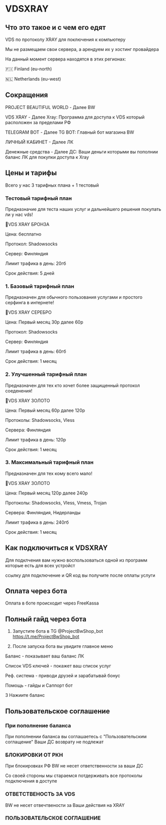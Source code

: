 # VDSXRAY
## Что это такое и с чем его едят

VDS по протоколу XRAY для поключения к компьютеру

Мы не размещаем свои сервера, а арендуем их у
хостинг провайдера 

На данный момент сервера находятся в этих регионах:

🇫🇮 Finland (eu-north)

🇳🇱 Netherlands (eu-west)



## Сокращения

PROJECT BEAUTIFUL WORLD - Далее BW

VDS XRAY - Далее Xray: Программа для доступа 
к VDS который расположен за пределами РФ

TELEGRAM BOT - Далее TG BOT: Главный бот магазина BW

ЛИЧНЫЙ КАБИНЕТ - Далее ЛК

Денежные средства - Далее ДС: Ваши деньги которыми
вы пополнии баланс ЛК для покупки доступа к Xray

## Цены и тарифы

Всего у нас 3 тарифных плана + 1 тестовый

### Тестовый тарифный план

Предназначие для теста наших услуг и дальнейшего
решения покупать ли у нас vds!

🛜VDS XRAY БРОНЗА

Цена: бесплатно 

Протокол: Shadowsocks

Сервер: Финляндия

Лимит трафика в день: 20гб

Срок действия: 5 дней

### 1. Базовый тарифный план

Предназначен для обычного пользования услугами
и простого серфинга в интернете!

🛜VDS XRAY СЕРЕБРО

Цена: Первый месяц 30р далее 60р

Протокол: Shadowsocks

Сервер: Финляндия

Лимит трафика в день: 60гб

Срок действия: 1 месяц

### 2. Улучшенный тарифный план

Предназначен для тех кто хочет более защищенный 
протокол соеденения!

🛜VDS XRAY ЗОЛОТО

Цена: Первый месяц 60р далее 120р

Протоколы: Shadowsocks, Vless

Сервера: Финляндия

Лимит трафика в день: 120р

Срок действия: 1 месяц


### 3. Максимальный тарифный план

Предназначен для тех кому всего мало!

🛜VDS XRAY ЗОЛОТО

Цена: Первый месяц 120р далее 240р

Протоколы: Shadowsocks, Vless, Vmess, Trojan

Сервера: Финляндия, Нидерланды

Лимит трафика в день: 240гб

Срок действия: 1 месяц


## Как подключиться к VDSXRAY

Для подклчения вам нужно воспользоваться одной из
программ которые есть для всех устройст

ссылку для подключение и QR код вы получите после 
оплаты услуги

## Оплата через бота

Оплата в боте происходит через FreeKassa

## Полный гайд через бота

1. Запустите бота в TG @ProjectBwShop_bot
https://t.me/ProjectBwShop_bot

2. После запуска бота вы увидите главное меню

Баланс - показывает ваш баланс ЛК

Список VDS ключей - покажет ваш список услуг

Реф. система - приводи друзей и зарабатывай бонус 

Помощь - гайды и Саппорт бот

3 Нажиите баланс


## Пользовательское соглашение 

### При пополнение баланса 

При пополнении баланса вы соглашаетесь с "Пользовательским соглащение"
Ваши ДС возврату не подлежат

### БЛОКИРОВКИ ОТ РКН

При блокировках РФ BW не несет ответственности
за ваши ДС

Со своей стороны мы стараемся потдерживать все 
протоколы подключения в доступе

### ОТВЕТСТВЕНОСТЬ ЗА VDS

BW не несет отвечтвености за Ваши действия на XRAY


### ПОЛЬЗОВАТЕЛЬСКОЕ СОГЛАШЕНИЕ
